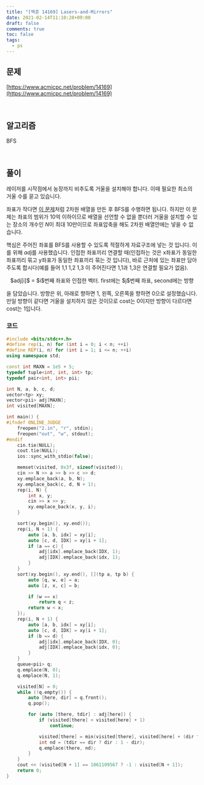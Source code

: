 ```yaml
---
title: "[백준 14169] Lasers-and-Mirrors"
date: 2021-02-14T11:10:28+09:00
draft: false
comments: true
toc: false
tags:
  - ps
---
```



## 문제

[https://www.acmicpc.net/problem/14169](https://www.acmicpc.net/problem/14169)

<br>

## 알고리즘

BFS

<br>

## 풀이

레이저를 시작점에서 농장까지 비추도록 거울을 설치해야 합니다. 이때 필요한 최소의 거울 수를 묻고 있습니다.

좌표가 작다면 [이 문제](https://www.acmicpc.net/problem/2151)처럼 2차원 배열을 만든 후 BFS를 수행하면 됩니다. 하지만 이 문제는 좌표의 범위가 10억 이하이므로 배열을 선언할 수 없을 뿐더러 거울을 설치할 수 있는 장소의 개수인 $N$이 최대 10만이므로 좌표압축을 해도 2차원 배열안에는 넣을 수 없습니다.

핵심은 주어진 좌표를 BFS를 사용할 수 있도록 적절하게 자료구조에 넣는 것 입니다. 이를 위해 $adj$를 사용했습니다. 인접한 좌표끼리 연결할 때(인접하는 것은 x좌표가 동일한 좌표끼리 묶고 y좌표가 동일한 좌표끼리 묶는 것 입니다), 바로 근처에 있는 좌표만 담아주도록 합시다(예를 들어 1,1 1,2 1,3 이 주어진다면 1,1과 1,3은 연결할 필요가 없음).

<p align=center>
	$adj[i]$ = $i$번째 좌표와 인접한 벡터. first에는 $j$번째 좌표, second에는 방향
</p>

을 담았습니다. 방향은 위, 아래로 향하면 1, 왼쪽, 오른쪽을 향하면 0으로 설정했습니다. 만일 방향이 같다면 거울을 설치하지 않은 것이므로 cost는 0이지만 방향이 다르다면 cost는 1입니다.

### 코드

```c++
#include <bits/stdc++.h>
#define rep(i, n) for (int i = 0; i < n; ++i)
#define REP(i, n) for (int i = 1; i <= n; ++i)
using namespace std;

const int MAXN = 1e5 + 5;
typedef tuple<int, int, int> tp;
typedef pair<int, int> pii;

int N, a, b, c, d;
vector<tp> xy;
vector<pii> adj[MAXN];
int visited[MAXN];

int main() {
#ifndef ONLINE_JUDGE
    freopen("2.in", "r", stdin);
    freopen("out", "w", stdout);
#endif
    cin.tie(NULL);
    cout.tie(NULL);
    ios::sync_with_stdio(false);

    memset(visited, 0x3f, sizeof(visited));
    cin >> N >> a >> b >> c >> d;
    xy.emplace_back(a, b, N);
    xy.emplace_back(c, d, N + 1);
    rep(i, N) {
        int x, y;
        cin >> x >> y;
        xy.emplace_back(x, y, i);
    }

    sort(xy.begin(), xy.end());
    rep(i, N + 1) {
        auto [a, b, idx] = xy[i];
        auto [c, d, IDX] = xy[i + 1];
        if (a == c) {
            adj[idx].emplace_back(IDX, 1);
            adj[IDX].emplace_back(idx, 1);
        }
    }
    sort(xy.begin(), xy.end(), [](tp a, tp b) {
        auto [q, w, e] = a;
        auto [z, x, c] = b;

        if (w == x)
            return q < z;
        return w < x;
    });
    rep(i, N + 1) {
        auto [a, b, idx] = xy[i];
        auto [c, d, IDX] = xy[i + 1];
        if (b == d) {
            adj[idx].emplace_back(IDX, 0);
            adj[IDX].emplace_back(idx, 0);
        }
    }
    queue<pii> q;
    q.emplace(N, 0);
    q.emplace(N, 1);

    visited[N] = 0;
    while (!q.empty()) {
        auto [here, dir] = q.front();
        q.pop();

        for (auto [there, tdir] : adj[here]) {
            if (visited[there] < visited[here] + 1)
                continue;

            visited[there] = min(visited[there], visited[here] + (dir ^ tdir));
            int nd = (tdir == dir ? dir : 1 - dir);
            q.emplace(there, nd);
        }
    }
    cout << (visited[N + 1] == 1061109567 ? -1 : visited[N + 1]);
    return 0;
}
```
